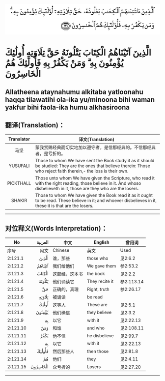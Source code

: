 ![002:121](images/002_121.gif)

#   الَّذِينَ آتَيْنَاهُمُ الْكِتَابَ يَتْلُونَهُ حَقَّ تِلَاوَتِهِ أُولَٰئِكَ يُؤْمِنُونَ بِهِ ۗ وَمَنْ يَكْفُرْ بِهِ فَأُولَٰئِكَ هُمُ الْخَاسِرُونَ 

## Allatheena ataynahumu alkitaba yatloonahu haqqa tilawatihi ola-ika yu/minoona bihi waman yakfur bihi faola-ika humu alkhasiroona

## 翻译(Translation)：

| Translator | 译文(Translation)                                            |
| :--------: | ------------------------------------------------------------ |
|    马坚    | 蒙我赏赐经典而切实地加以遵守者，是信那经典的。不信那经典者，是亏折的。 |
|  YUSUFALI  | Those to whom We have sent the Book study it as it should be studied: They are the ones that believe therein: Those who reject faith therein,- the loss is their own. |
| PICKTHALL  | Those unto whom We have given the Scripture, who read it with the right reading, those believe in it. And whoso disbelieveth in it, those are they who are the losers. |
|   SHAKIR   | Those to whom We have given the Book read it as it ought to be read. These believe in it; and whoever disbelieves in it, these it is that are the losers. |

---

## 对位释义(Words Interpretation)：

| No       | العربية  | 中文           | English        | 曾用词     |
| -------- | --------:| -------------- | -------------- | ---------- |
| 序号     | 阿文     | Chinese        | 英文           | Used     |
| 2:121.1  | الَّذِينَ | 谁，那些       | those who      | 见2:6.2    |
| 2:121.2  | آتَيْنَاهُمُ | 我们给他们     | We gave them   | 参2:53.2   |
| 2:121.3  | الْكِتَابَ | 这部经，这本书 | the book       | 见2:2.2    |
| 2:121.4  | يَتْلُونَهُ | 他们诵读它     | They recite it | 参2:113.14 |
| 2:121.5  | حَقَّ | 正确的，真理   | Right, truth   | 参2:26.17  |
| 2:121.6  | تِلَاوَتِهِ | 被诵读         | be read        |            |
| 2:121.7  | أُولَٰئِكَ | 这等人         | These are      | 见2:5.1    |
| 2:121.8  | يُؤْمِنُونَ | 他们确信       | they believe   | 见2:3.2    |
| 2:121.9  | بِهِ   | 以它           | with it        | 见2:22.13  |
| 2:121.10 | وَمَنْ | 和谁           | and who        | 见2:108.11 |
| 2:121.11 | يَكْفُرْ | 他不信         | he disbelieve | 见2:99.7   |
| 2:121.12 | بِهِ   | 以它           | with it        | 见2:22.13  |
| 2:121.13 | فَأُولَٰئِكَ | 然后那些人     | then those     | 见2:81.8   |
| 2:121.14 | هُمُ   | 他们           | they           | 见2:4.11   |
| 2:121.15 | الْخَاسِرُونَ | 众亏折的     | Losers         | 见2:27.20  |

---
